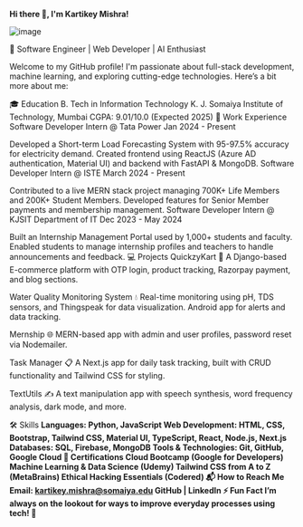 **Hi there 👋, I'm Kartikey Mishra!**



![image](https://github.com/user-attachments/assets/c2c0f05d-96de-40e7-9c18-2c65e6ac6b3c)

🔹 Software Engineer | Web Developer | AI Enthusiast

Welcome to my GitHub profile! I'm passionate about full-stack development, machine learning, and exploring cutting-edge technologies. Here’s a bit more about me:

🎓 Education
B. Tech in Information Technology
K. J. Somaiya Institute of Technology, Mumbai
CGPA: 9.01/10.0 (Expected 2025)
💼 Work Experience
Software Developer Intern @ Tata Power
Jan 2024 - Present

Developed a Short-term Load Forecasting System with 95-97.5% accuracy for electricity demand.
Created frontend using ReactJS (Azure AD authentication, Material UI) and backend with FastAPI & MongoDB.
Software Developer Intern @ ISTE
March 2024 - Present

Contributed to a live MERN stack project managing 700K+ Life Members and 200K+ Student Members.
Developed features for Senior Member payments and membership management.
Software Developer Intern @ KJSIT Department of IT
Dec 2023 - May 2024

Built an Internship Management Portal used by 1,000+ students and faculty.
Enabled students to manage internship profiles and teachers to handle announcements and feedback.
💻 Projects
QuickzyKart 🛒
A Django-based E-commerce platform with OTP login, product tracking, Razorpay payment, and blog sections.

Water Quality Monitoring System 💧
Real-time monitoring using pH, TDS sensors, and Thingspeak for data visualization. Android app for alerts and data tracking.

Mernship 🌐
MERN-based app with admin and user profiles, password reset via Nodemailer.

Task Manager 📋
A Next.js app for daily task tracking, built with CRUD functionality and Tailwind CSS for styling.

TextUtils ✍️
A text manipulation app with speech synthesis, word frequency analysis, dark mode, and more.

🛠️ Skills
**Languages: Python, JavaScript
Web Development: HTML, CSS, Bootstrap, Tailwind CSS, Material UI, TypeScript, React, Node.js, Next.js
Databases: SQL, Firebase, MongoDB
Tools & Technologies: Git, GitHub, Google Cloud
📜 Certifications
Cloud Bootcamp (Google for Developers)
Machine Learning & Data Science (Udemy)
Tailwind CSS from A to Z (MetaBrains)
Ethical Hacking Essentials (Codered)
📬 How to Reach Me
Email: kartikey.mishra@somaiya.edu
GitHub | LinkedIn
⚡ Fun Fact
I’m always on the lookout for ways to improve everyday processes using tech! 🚀**

